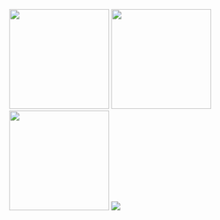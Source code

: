 <div>
  
  <img height="180em" src="https://github-readme-stats.vercel.app/api?username=v1ctorvinicius&show_icons=true&theme=synthwave&include_all_commits=true&count_private=true"/>
  <img height="180em" src="https://github-readme-stats.vercel.app/api/top-langs/?username=v1ctorvinicius&layout=compact&langs_count=16&theme=dark"/>
  <img height="180em" src="https://c.tenor.com/N5eQ2S5LUUEAAAAC/do-the-evolution-pearl-jam.gif"/>
  <img src="https://skillicons.dev/icons?i=html,css,js,ts,nodejs,vue,nuxt,java,spring,postgres,mysql,git,linux,docker,vercel,gcp&perline=4&theme=light" />
  
</div>
